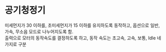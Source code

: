 # 공기청정기
미세먼지가 30 이하를, 초미세먼지가 15 이하를 유지하도록 동작하고, 옵션으로 일반, 가속, 무소음 모드로 나누어지도록 함.<br>
출력으로 모터의 동작속도를 결정하도록 하고, 동작 속도는 초고속, 고속, 보통, Idle 네가지로 구분